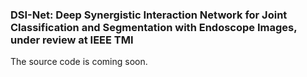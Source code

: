 ### DSI-Net: Deep Synergistic Interaction Network for Joint Classification and Segmentation with Endoscope Images, under review at IEEE TMI

The source code is coming soon.

